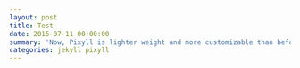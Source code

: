 ```yaml
---
layout: post
title: Test
date: 2015-07-11 00:00:00
summary: 'Now, Pixyll is lighter weight and more customizable than before.'
categories: jekyll pixyll
---
```

